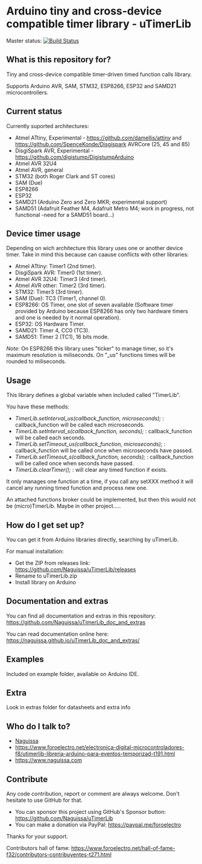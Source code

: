 # Arduino tiny and cross-device compatible timer library - uTimerLib #

Master status:   [![Build Status](https://travis-ci.org/Naguissa/uTimerLib.svg?branch=master)](https://travis-ci.org/Naguissa/uTimerLib)

## What is this repository for? ##

Tiny and cross-device compatible timer-driven timed function calls library.

Supports Arduino AVR, SAM, STM32, ESP8266, ESP32 and SAMD21 microcontrollers.


## Current status ##

Currently suported architectures:
 - Atmel ATtiny, Experimental - https://github.com/damellis/attiny and https://github.com/SpenceKonde/Disgispark AVRCore (25, 45 and 85)
 - DisgiSpark AVR, Experimental - https://github.com/digistump/DigistumpArduino
 - Atmel AVR 32U4
 - Atmel AVR, general
 - STM32 (both Roger Clark and ST cores)
 - SAM (Due)
 - ESP8266
 - ESP32
 - SAMD21 (Arduino Zero and Zero MKR; experimental support)
 - SAMD51 (Adafruit Feather M4, Adafruit Metro M4; work in progress, not functional -need for a SAMD51 board...)

## Device timer usage ##

Depending on wich architecture this library uses one or another device timer. Take in mind this because can caause conflicts with other libraries:
 - Atmel ATtiny:	Timer1 (2nd timer).
 - DisgiSpark AVR:	Timer0 (1st timer).
 - Atmel AVR 32U4:	Timer3 (4rd timer).
 - Atmel AVR other:	Timer2 (3rd timer).
 - STM32:			Timer3 (3rd timer).
 - SAM (Due):		TC3 (Timer1, channel 0).
 - ESP8266:			OS Timer, one slot of seven available (Software timer provided by Arduino because ESP8266 has only two hardware timers and one is needed by it normal operation).
 - ESP32:			OS Hardware Timer.
 - SAMD21:			Timer 4, CC0 (TC3).
 - SAMD51:			Timer 2 (TC1), 16 bits mode.

*Note*: On ESP8266 this library uses "ticker" to manage timer, so it's maximum resolution is miliseconds. On "_us" functions times will be rounded to miliseconds.

## Usage ##

This library defines a global variable when included called "TimerLib".

You have these methods:
 - *TimerLib.setInterval_us(callback_function, microseconds);* : callback_function will be called each microseconds.
 - *TimerLib.setInterval_s(callback_function, seconds);* : callback_function will be called each seconds.
 - *TimerLib.setTimeout_us(callback_function, microseconds);* : callback_function will be called once when microseconds have passed.
 - *TimerLib.setTimeout_s(callback_function, seconds);* : callback_function will be called once when seconds have passed.
 - *TimerLib.clearTimer();* : will clear any timed function if exists.

It only manages one function at a time, if you call any setXXX method it will cancel any running timed function and process new one.

An attached functions broker could be implemented, but then this would not be (micro)TimerLib. Maybe in other project.....

## How do I get set up? ##

You can get it from Arduino libraries directly, searching by uTimerLib.

For manual installation:

 * Get the ZIP from releases link: https://github.com/Naguissa/uTimerLib/releases
 * Rename to uTimerLib.zip
 * Install library on Arduino

## Documentation and extras ##

You can find all documentation and extras in this repository: https://github.com/Naguissa/uTimerLib_doc_and_extras

You can read documentation online here: https://naguissa.github.io/uTimerLib_doc_and_extras/



## Examples ##

Included on example folder, available on Arduino IDE.


## Extra ##

Look in extras folder for datasheets and extra info


## Who do I talk to? ##

 * [Naguissa](https://github.com/Naguissa)
 * https://www.foroelectro.net/electronica-digital-microcontroladores-f8/utimerlib-libreria-arduino-para-eventos-temporizad-t191.html
 * https://www.naguissa.com


## Contribute ##

Any code contribution, report or comment are always welcome. Don't hesitate to use GitHub for that.


 * You can sponsor this project using GitHub's Sponsor button: https://github.com/Naguissa/uTimerLib
 * You can make a donation via PayPal: https://paypal.me/foroelectro


Thanks for your support.


Contributors hall of fame: https://www.foroelectro.net/hall-of-fame-f32/contributors-contribuyentes-t271.html
